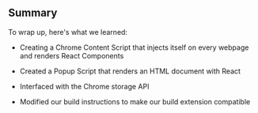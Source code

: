 ## Summary

To wrap up, here's what we learned:

- Creating a Chrome Content Script that injects itself on every webpage and renders React Components

- Created a Popup Script that renders an HTML document with React

- Interfaced with the Chrome storage API

- Modified our build instructions to make our build extension compatible
